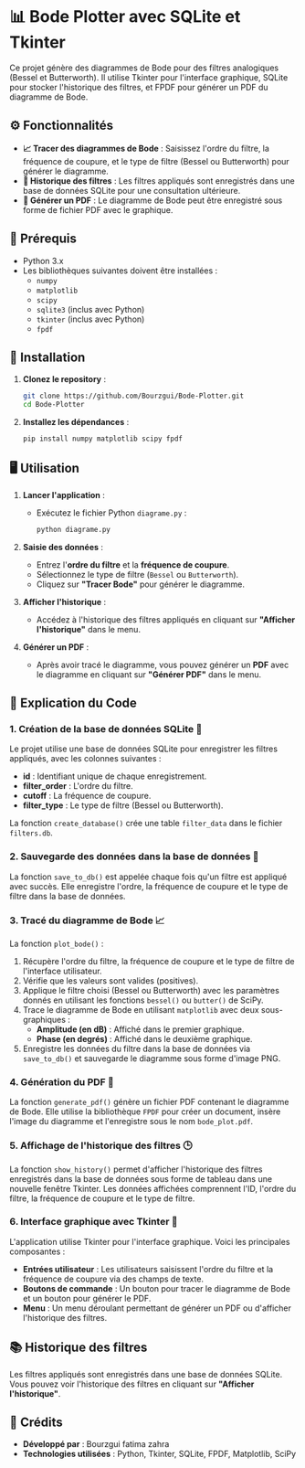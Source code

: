 # 📊 Bode Plotter avec SQLite et Tkinter

Ce projet génère des diagrammes de Bode pour des filtres analogiques (Bessel et Butterworth). Il utilise Tkinter pour l'interface graphique, SQLite pour stocker l'historique des filtres, et FPDF pour générer un PDF du diagramme de Bode.

## ⚙️ Fonctionnalités

- **📈 Tracer des diagrammes de Bode** : Saisissez l'ordre du filtre, la fréquence de coupure, et le type de filtre (Bessel ou Butterworth) pour générer le diagramme.
- **💾 Historique des filtres** : Les filtres appliqués sont enregistrés dans une base de données SQLite pour une consultation ultérieure.
- **📄 Générer un PDF** : Le diagramme de Bode peut être enregistré sous forme de fichier PDF avec le graphique.

## 🔧 Prérequis

- Python 3.x
- Les bibliothèques suivantes doivent être installées :
  - `numpy`
  - `matplotlib`
  - `scipy`
  - `sqlite3` (inclus avec Python)
  - `tkinter` (inclus avec Python)
  - `fpdf`

## 🚀 Installation

1. **Clonez le repository** :
   ```bash
   git clone https://github.com/Bourzgui/Bode-Plotter.git
   cd Bode-Plotter
   ```

2. **Installez les dépendances** :
   ```bash
   pip install numpy matplotlib scipy fpdf
   ```

## 🖥️ Utilisation

1. **Lancer l'application** :
   - Exécutez le fichier Python `diagrame.py` :
     ```bash
     python diagrame.py
     ```

2. **Saisie des données** :
   - Entrez l'**ordre du filtre** et la **fréquence de coupure**.
   - Sélectionnez le type de filtre (`Bessel` ou `Butterworth`).
   - Cliquez sur **"Tracer Bode"** pour générer le diagramme.

3. **Afficher l'historique** :
   - Accédez à l'historique des filtres appliqués en cliquant sur **"Afficher l'historique"** dans le menu.

4. **Générer un PDF** :
   - Après avoir tracé le diagramme, vous pouvez générer un **PDF** avec le diagramme en cliquant sur **"Générer PDF"** dans le menu.

## 📝 Explication du Code

### 1. **Création de la base de données SQLite** 💾

Le projet utilise une base de données SQLite pour enregistrer les filtres appliqués, avec les colonnes suivantes :

- **id** : Identifiant unique de chaque enregistrement.
- **filter_order** : L'ordre du filtre.
- **cutoff** : La fréquence de coupure.
- **filter_type** : Le type de filtre (Bessel ou Butterworth).

La fonction `create_database()` crée une table `filter_data` dans le fichier `filters.db`.

### 2. **Sauvegarde des données dans la base de données** 📝

La fonction `save_to_db()` est appelée chaque fois qu'un filtre est appliqué avec succès. Elle enregistre l'ordre, la fréquence de coupure et le type de filtre dans la base de données.

### 3. **Tracé du diagramme de Bode** 📈

La fonction `plot_bode()` :

1. Récupère l'ordre du filtre, la fréquence de coupure et le type de filtre de l'interface utilisateur.
2. Vérifie que les valeurs sont valides (positives).
3. Applique le filtre choisi (Bessel ou Butterworth) avec les paramètres donnés en utilisant les fonctions `bessel()` ou `butter()` de SciPy.
4. Trace le diagramme de Bode en utilisant `matplotlib` avec deux sous-graphiques :
   - **Amplitude (en dB)** : Affiché dans le premier graphique.
   - **Phase (en degrés)** : Affiché dans le deuxième graphique.
5. Enregistre les données du filtre dans la base de données via `save_to_db()` et sauvegarde le diagramme sous forme d'image PNG.

### 4. **Génération du PDF** 📄

La fonction `generate_pdf()` génère un fichier PDF contenant le diagramme de Bode. Elle utilise la bibliothèque `FPDF` pour créer un document, insère l'image du diagramme et l'enregistre sous le nom `bode_plot.pdf`.

### 5. **Affichage de l'historique des filtres** 🕒

La fonction `show_history()` permet d'afficher l'historique des filtres enregistrés dans la base de données sous forme de tableau dans une nouvelle fenêtre Tkinter. Les données affichées comprennent l'ID, l'ordre du filtre, la fréquence de coupure et le type de filtre.

### 6. **Interface graphique avec Tkinter** 🎨

L'application utilise Tkinter pour l'interface graphique. Voici les principales composantes :

- **Entrées utilisateur** : Les utilisateurs saisissent l'ordre du filtre et la fréquence de coupure via des champs de texte.
- **Boutons de commande** : Un bouton pour tracer le diagramme de Bode et un bouton pour générer le PDF.
- **Menu** : Un menu déroulant permettant de générer un PDF ou d'afficher l'historique des filtres.

## 📚 Historique des filtres

Les filtres appliqués sont enregistrés dans une base de données SQLite. Vous pouvez voir l'historique des filtres en cliquant sur **"Afficher l'historique"**.

## 📝 Crédits

- **Développé par** : Bourzgui fatima zahra
- **Technologies utilisées** : Python, Tkinter, SQLite, FPDF, Matplotlib, SciPy
 